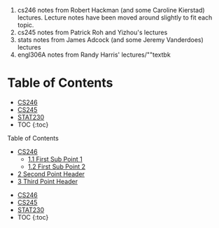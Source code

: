 1. cs246 notes from Robert Hackman (and some Caroline Kierstad) lectures. Lecture notes have been moved around slightly to fit each topic.
2. cs245 notes from Patrick Roh and Yizhou's lectures
3. stats notes from James Adcock (and some Jeremy Vanderdoes) lectures
4. engl306A notes from Randy Harris' lectures/""textbk

# Table of Contents

* [CS246](./cs246/cs246.md)
* [CS245](./recipes/Gazpacho.md)
* [STAT230](./recipes/Gazpacho.md)
* TOC
{:toc}

<div id="toc_container">
<p class="toc_title">Table of Contents</p>
<ul class="toc_list">
  <li><a href="./cs246/cs246.md">CS246</a>
  <ul>
    <li><a href="#First_Sub_Point_1">1.1 First Sub Point 1</a></li>
    <li><a href="#First_Sub_Point_2">1.2 First Sub Point 2</a></li>
  </ul>
</li>
<li><a href="#Second_Point_Header">2 Second Point Header</a></li>
<li><a href="#Third_Point_Header">3 Third Point Header</a></li>
</ul>
</div>

* [CS246](./cs246/cs246.md)
* [CS245](./recipes/Gazpacho.md)
* [STAT230](./recipes/Gazpacho.md)
* TOC
{:toc}
